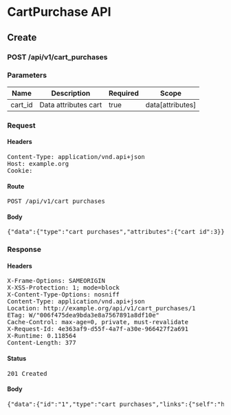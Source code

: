 # CartPurchase API

## Create

### POST /api/v1/cart_purchases

### Parameters

| Name | Description | Required | Scope |
|------|-------------|----------|-------|
| cart_id | Data attributes cart | true | data[attributes] |

### Request

#### Headers

<pre>Content-Type: application/vnd.api+json
Host: example.org
Cookie: </pre>

#### Route

<pre>POST /api/v1/cart_purchases</pre>

#### Body

<pre>{"data":{"type":"cart_purchases","attributes":{"cart_id":3}}}</pre>

### Response

#### Headers

<pre>X-Frame-Options: SAMEORIGIN
X-XSS-Protection: 1; mode=block
X-Content-Type-Options: nosniff
Content-Type: application/vnd.api+json
Location: http://example.org/api/v1/cart_purchases/1
ETag: W/&quot;006f475dea9bda3e8a7567891a8df10e&quot;
Cache-Control: max-age=0, private, must-revalidate
X-Request-Id: 4e363af9-d55f-4a7f-a30e-966427f2a691
X-Runtime: 0.118564
Content-Length: 377</pre>

#### Status

<pre>201 Created</pre>

#### Body

<pre>{"data":{"id":"1","type":"cart_purchases","links":{"self":"http://example.org/api/v1/cart_purchases/1"},"attributes":{"cart_id":3,"created_at":"2017-09-25T17:53:24.389Z","succeeded_at":null,"failed_at":null},"relationships":{"cart":{"links":{"self":"http://example.org/api/v1/cart_purchases/1/relationships/cart","related":"http://example.org/api/v1/cart_purchases/1/cart"}}}}}</pre>
